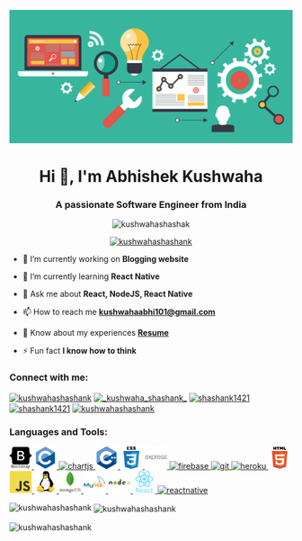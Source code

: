![MasterHead](https://github.com/kushwahashashank/kushwahashashank/blob/main/Banner.gif)
<h1 align="center">Hi 👋, I'm Abhishek Kushwaha</h1>
<h3 align="center">A passionate Software Engineer from India</h3>

<p align="center"> <img src="https://komarev.com/ghpvc/?username=kushwahashashank&label=Profile%20views&color=0e75b6&style=flat" alt="kushwahashashak" /> </p>

<p align="center">  <a href="https://github.com/ryo-ma/github-profile-trophy"><img src="https://github-profile-trophy.vercel.app/?username=kushwahashashank" alt="kushwahashashank" /></a> </p>

<!--  <img align=“right” width=“400” src="https://media.tenor.com/fJAoBHWymY4AAAAC/do-not-touch-it-programmer.gif" alt="coding"/> -->


- 🔭 I’m currently working on **Blogging website**

- 🌱 I’m currently learning **React Native**

- 💬 Ask me about **React, NodeJS, React Native**

- 📫 How to reach me **kushwahaabhi101@gmail.com**

- 📄 Know about my experiences <a href="https://drive.google.com/drive/u/4/folders/1oqyZ9hvVUZj1Bju8Wmauye8adJb6Gkxp">**Resume**</a>

- ⚡ Fun fact **I know how to think**

<h3 align="left">Connect with me:</h3>
<p align="left">
<a href="https://linkedin.com/in/kushwahashashank" target="blank"><img align="center" src="https://raw.githubusercontent.com/rahuldkjain/github-profile-readme-generator/master/src/images/icons/Social/linked-in-alt.svg" alt="kushwahashashank" height="30" width="40" /></a>
<a href="https://instagram.com/_kushwaha_shashank_" target="blank"><img align="center" src="https://raw.githubusercontent.com/rahuldkjain/github-profile-readme-generator/master/src/images/icons/Social/instagram.svg" alt="_kushwaha_shashank_" height="30" width="40" /></a>
<a href="https://www.codechef.com/users/shashank1421" target="blank"><img align="center" src="https://cdn.jsdelivr.net/npm/simple-icons@3.1.0/icons/codechef.svg" alt="shashank1421" height="30" width="40" /></a>
<a href="https://codeforces.com/profile/shashank1421" target="blank"><img align="center" src="https://raw.githubusercontent.com/rahuldkjain/github-profile-readme-generator/master/src/images/icons/Social/codeforces.svg" alt="shashank1421" height="30" width="40" /></a>
<a href="https://www.leetcode.com/kushwahashashank" target="blank"><img align="center" src="https://raw.githubusercontent.com/rahuldkjain/github-profile-readme-generator/master/src/images/icons/Social/leet-code.svg" alt="kushwahashashank" height="30" width="40" /></a>
</p>

<h3 align="left">Languages and Tools:</h3>
<p align="left"> <a href="https://getbootstrap.com" target="_blank" rel="noreferrer"> <img src="https://raw.githubusercontent.com/devicons/devicon/master/icons/bootstrap/bootstrap-plain-wordmark.svg" alt="bootstrap" width="40" height="40"/> </a> <a href="https://www.cprogramming.com/" target="_blank" rel="noreferrer"> <img src="https://raw.githubusercontent.com/devicons/devicon/master/icons/c/c-original.svg" alt="c" width="40" height="40"/> </a> <a href="https://www.chartjs.org" target="_blank" rel="noreferrer"> <img src="https://www.chartjs.org/media/logo-title.svg" alt="chartjs" width="40" height="40"/> </a> <a href="https://www.w3schools.com/cpp/" target="_blank" rel="noreferrer"> <img src="https://raw.githubusercontent.com/devicons/devicon/master/icons/cplusplus/cplusplus-original.svg" alt="cplusplus" width="40" height="40"/> </a> <a href="https://www.w3schools.com/css/" target="_blank" rel="noreferrer"> <img src="https://raw.githubusercontent.com/devicons/devicon/master/icons/css3/css3-original-wordmark.svg" alt="css3" width="40" height="40"/> </a> <a href="https://expressjs.com" target="_blank" rel="noreferrer"> <img src="https://raw.githubusercontent.com/devicons/devicon/master/icons/express/express-original-wordmark.svg" alt="express" width="40" height="40"/> </a> <a href="https://firebase.google.com/" target="_blank" rel="noreferrer"> <img src="https://www.vectorlogo.zone/logos/firebase/firebase-icon.svg" alt="firebase" width="40" height="40"/> </a> <a href="https://git-scm.com/" target="_blank" rel="noreferrer"> <img src="https://www.vectorlogo.zone/logos/git-scm/git-scm-icon.svg" alt="git" width="40" height="40"/> </a> <a href="https://heroku.com" target="_blank" rel="noreferrer"> <img src="https://www.vectorlogo.zone/logos/heroku/heroku-icon.svg" alt="heroku" width="40" height="40"/> </a> <a href="https://www.w3.org/html/" target="_blank" rel="noreferrer"> <img src="https://raw.githubusercontent.com/devicons/devicon/master/icons/html5/html5-original-wordmark.svg" alt="html5" width="40" height="40"/> </a> <a href="https://developer.mozilla.org/en-US/docs/Web/JavaScript" target="_blank" rel="noreferrer"> <img src="https://raw.githubusercontent.com/devicons/devicon/master/icons/javascript/javascript-original.svg" alt="javascript" width="40" height="40"/> </a> <a href="https://www.linux.org/" target="_blank" rel="noreferrer"> <img src="https://raw.githubusercontent.com/devicons/devicon/master/icons/linux/linux-original.svg" alt="linux" width="40" height="40"/> </a> <a href="https://www.mongodb.com/" target="_blank" rel="noreferrer"> <img src="https://raw.githubusercontent.com/devicons/devicon/master/icons/mongodb/mongodb-original-wordmark.svg" alt="mongodb" width="40" height="40"/> </a> <a href="https://www.mysql.com/" target="_blank" rel="noreferrer"> <img src="https://raw.githubusercontent.com/devicons/devicon/master/icons/mysql/mysql-original-wordmark.svg" alt="mysql" width="40" height="40"/> </a> <a href="https://nodejs.org" target="_blank" rel="noreferrer"> <img src="https://raw.githubusercontent.com/devicons/devicon/master/icons/nodejs/nodejs-original-wordmark.svg" alt="nodejs" width="40" height="40"/> </a> <a href="https://reactjs.org/" target="_blank" rel="noreferrer"> <img src="https://raw.githubusercontent.com/devicons/devicon/master/icons/react/react-original-wordmark.svg" alt="react" width="40" height="40"/> </a> <a href="https://reactnative.dev/" target="_blank" rel="noreferrer"> <img src="https://reactnative.dev/img/header_logo.svg" alt="reactnative" width="40" height="40"/> </a> </p>

<p><img align="left" src="https://github-readme-stats.vercel.app/api/top-langs?username=kushwahashashank&show_icons=true&locale=en&layout=compact" alt="kushwahashashank" /></p>

<p>&nbsp;<img align="center" src="https://github-readme-stats.vercel.app/api?username=kushwahashashank&show_icons=true&locale=en" alt="kushwahashashank" /></p>

<p><img align="center" src="https://github-readme-streak-stats.herokuapp.com/?user=kushwahashashank&" alt="kushwahashashank" /></p>


